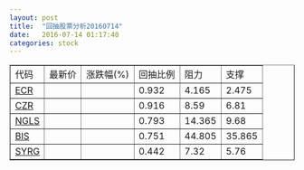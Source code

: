 ```yaml
---
layout: post
title:  "回抽股票分析20160714"
date:   2016-07-14 01:17:40
categories: stock
---
```

<script type="text/javascript">
var stockList = []
stockList.push('gb_ecr');
stockList.push('gb_czr');
stockList.push('gb_ngls');
stockList.push('gb_bis');
stockList.push('gb_syrg');
</script>
<table border="1">
 <tr>
 <td>代码</td>
 <td>最新价</td>
 <td>涨跌幅(%)</td>
 <td>回抽比例</td>
 <td>阻力</td>
 <td>支撑</td>
</tr>
  <tr id="ecr">
  <td><a href="http://stock.finance.sina.com.cn/usstock/quotes/ECR.html" target="_blank">ECR</a></td><td></td><td></td><td>0.932</td><td>4.165</td><td>2.475</td></tr>
  <tr id="czr">
  <td><a href="http://stock.finance.sina.com.cn/usstock/quotes/CZR.html" target="_blank">CZR</a></td><td></td><td></td><td>0.916</td><td>8.59</td><td>6.81</td></tr>
  <tr id="ngls">
  <td><a href="http://stock.finance.sina.com.cn/usstock/quotes/NGLS.html" target="_blank">NGLS</a></td><td></td><td></td><td>0.793</td><td>14.365</td><td>9.68</td></tr>
  <tr id="bis">
  <td><a href="http://stock.finance.sina.com.cn/usstock/quotes/BIS.html" target="_blank">BIS</a></td><td></td><td></td><td>0.751</td><td>44.805</td><td>35.865</td></tr>
  <tr id="syrg">
  <td><a href="http://stock.finance.sina.com.cn/usstock/quotes/SYRG.html" target="_blank">SYRG</a></td><td></td><td></td><td>0.442</td><td>7.32</td><td>5.76</td></tr>
</table>
